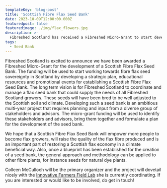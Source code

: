 ```yaml
---
templateKey: 'blog-post'
title: 'Scottish Fibre Flax Seed Bank'
date: 2023-10-09T12:00:00.000Z
featuredpost: false
featuredimage: ./img/flax_flowers.jpg
description: >-
  Fibreshed Scotland has received a Fibreshed Micro-Grant to start developing a flax seed bank for Scotland.
tags:
  - Seed Bank
---
```

Fibreshed Scotland is excited to announce we have been awarded a Fibreshed Micro-Grant for the development of a Scottish Fibre Flax Seed Bank. The funding will be used to start working towards fibre flax seed sovereignty in Scotland by developing a strategic plan, educational resources and promotional events for establishing a Scottish Fibre Flax Seed Bank. The long term vision is for Fibreshed Scotland to coordinate and manage a flax seed bank that could supply the needs of all Fibreshed Scotland growers. These seeds will have been bred to be well adjusted to the Scottish soil and climate. Developing such a seed bank is an ambitious multi-year project that requires planning and input from a diverse group of stakeholders and advisors. The micro-grant funding will be used to identify these stakeholders and advisors, bring them together and formulate a plan for the development of the seed bank.

We hope that a Scottish Fibre Flax Seed Bank will empower more people to become flax growers, will raise the quality of the flax fibre produced and is an important part of restoring a Scottish flax economy in a climate beneficial way. Also, once a blueprint has been established for the creation of a seed bank, the general approach and methodology can be applied to other fibre plants, for instance seeds for natural dye plants.

Colleen McCulloch will be the primary organizer and the project will dovetail nicely with the [Innovative Farmers Field Lab](https://innovativefarmers.org/field-labs/growing-flax-for-regenerative-textiles/) she is currently coordinating. If you are interested or would like to be involved, do get in touch!

